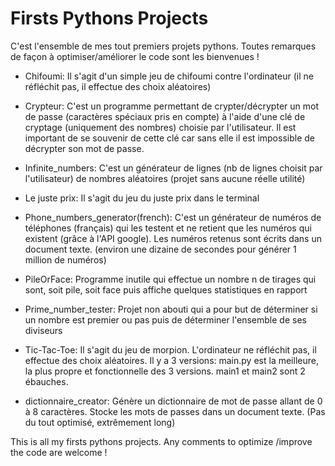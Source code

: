 # Firsts Pythons Projects
C'est l'ensemble de mes tout premiers projets pythons. Toutes remarques de façon à optimiser/améliorer le code sont les bienvenues !

- Chifoumi: Il s'agit d'un simple jeu de chifoumi contre l'ordinateur (il ne réfléchit pas, il effectue des choix aléatoires)
- Crypteur: C'est un programme permettant de crypter/décrypter un mot de passe (caractères spéciaux pris en compte) à l'aide d'une clé de cryptage (uniquement des nombres) choisie par l'utilisateur. Il est important de se souvenir de cette clé car sans elle il est impossible de décrypter son mot de passe.

- Infinite_numbers: C'est un générateur de lignes (nb de lignes choisit par l'utilisateur) de nombres aléatoires (projet sans aucune réelle utilité)
- Le juste prix: Il s'agit du jeu du juste prix dans le terminal
- Phone_numbers_generator(french): C'est un générateur de numéros de téléphones (français) qui les testent et ne retient que les numéros qui existent (grâce à l'API google). Les numéros retenus sont écrits dans un document texte. (environ une dizaine de secondes pour générer 1 million de numéros)
- PileOrFace: Programme inutile qui effectue un nombre n de tirages qui sont, soit pile, soit face puis affiche quelques statistiques en rapport
- Prime_number_tester: Projet non abouti qui a pour but de déterminer si un nombre est premier ou pas puis de déterminer l'ensemble de ses diviseurs
- Tic-Tac-Toe: Il s'agit du jeu de morpion. L'ordinateur ne réfléchit pas, il effectue des choix aléatoires. Il y a 3 versions: main.py est la meilleure, la plus propre et fonctionnelle des 3 versions. main1 et main2 sont 2 ébauches.
- dictionnaire_creator: Génère un dictionnaire de mot de passe allant de 0 à 8 caractères. Stocke les mots de passes dans un document texte. (Pas du tout optimisé, extrêmement long)

This is all my firsts pythons projects. Any comments to optimize /improve the code are welcome !
